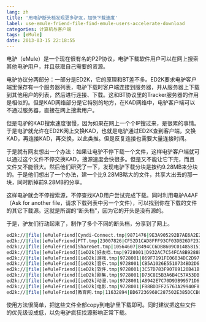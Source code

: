 ```yaml
---
lang: zh
title: '用电驴断头档发现更多驴友，加快下载速度'
label: use-emule-friend-file-find-emule-users-accelerate-download
categories: 计算机与客户端
tags: [eMule]
date: 2013-03-15 22:18:55
---
```

电驴（eMule）是一个现在很有名的P2P协议，电驴下载软件用户可以在网上搜索其他电驴用户，并且获取自己需要的资源。

电驴协议分两部分：一部分是ED2K，它的原理和BT差不多。ED2K要求电驴客户端里保存有一个服务器列表，电驴下载时客户端连接到服务器，并从服务器上下载到其他用户的列表，然后进行连接、下载。这和BT协议里的Tracker服务器的作用是相似的。但是KAD网络部分是它特别的地方，在KAD网络中，电驴客户端可以不通过服务器，直接在网上搜索用户。

但是电驴的KAD搜索速度很慢，因为如果在网上一个个IP搜过来，是很累的事情。于是电驴就允许在ED2K网上交换KAD，也就是电驴通过ED2K查到客户端，交换KAD，再连接KAD，再交换，以此类推。但是反复连接也需要大量连接时间。

于是就有网友想出一个办法：如果让电驴不停下载一个文件，这样电驴客户端就可以通过这个文件不停交换KAD，搜源速度会快很多。但是又不能让它下完，而且文件又不能很大。然后他们研究了一下，发现电驴下载分块是按约9.28MB来分块的。于是他们想出了一个办法，建一个比9.28MB略大的文件，共享大出去的那一块，同时断掉前9.28MB的分享。

这样电驴就会不停搜索源，不停查找KAD用户尝试完成下载。同时利用电驴A4AF（Ask for another file，请求下载列表中另一个文件），可以找到你在下载的文件的其它下载源。这就是所谓的“断头档”，因为它的开头是没有源的。

于是，驴友们行动起来了，制作了多个不同的断头档，分享到了网上。

```bash
ed2k://|file|[eMuleFriend]Cyndi-Connect.tmp|9871476|9E3A905292B7AE6A2E2110DFC061779B|/
ed2k://|file|[eMuleFriend]PTT.tmp|23007826|CF52D1CAD8FFF93CF03DB26DF23260D2|/
ed2k://|file|[eMuleFriend]ShareGet.tmp|10564607|B494CC6DB8609C014858151CD7EA9193|/
ed2k://|file|[eMuleFriend][ieD2k]好友档.tmp|9728001|D932AC7C54FCA8B9288BDBBEEAECFE6A|/
ed2k://|file|[eMuleFriend][ieD2k]游戏.tmp|9728001|869F7191FE06034DC2D9725A21B91D7A|/
ed2k://|file|[eMuleFriend][ieD2k]音乐.tmp|9728001|CB5A1026E5510734BD2D6B4F6D586019|/
ed2k://|file|[eMuleFriend][ieD2k]软件.tmp|9728001|3C57D783F90789120B41B4DA2D187795|/
ed2k://|file|[eMuleFriend][ieD2k]剧集.tmp|9728001|D73C8E5B3A6B4C57A53DB59F59050F39|/
ed2k://|file|[eMuleFriend][ieD2k]动漫.tmp|9728001|A8942E7C70D93B99571D6C5056D09A86|/
ed2k://|file|[eMuleFriend][ieD2k]电影.tmp|9728001|FB8BDDFF25763A29940F84E1EF12A897|/
ed2k://|file|[eMuleFriend]教育网.tmp|11632894|BD67236968C287502E385DCCB6E3C8A9|/
```

使用方法很简单，把这些文件全部copy到电驴里下载即可。同时建议把这些文件的优先级设成低，以免电驴疯狂找源影响正常下载。
